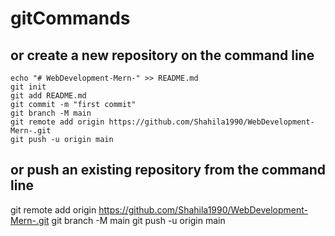 # gitCommands

## or create a new repository on the command line

```
echo "# WebDevelopment-Mern-" >> README.md
git init
git add README.md
git commit -m "first commit"
git branch -M main
git remote add origin https://github.com/Shahila1990/WebDevelopment-Mern-.git
git push -u origin main

```
## or push an existing repository from the command line

git remote add origin https://github.com/Shahila1990/WebDevelopment-Mern-.git
git branch -M main
git push -u origin main
